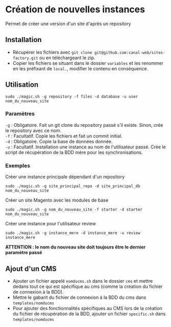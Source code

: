 # Création de nouvelles instances
Permet de créer une version d'un site d'après un repository

## Installation

- Récupérer les fichiers avec `git clone git@github.com:canal-web/sites-factory.git` ou en téléchargeant le zip.
- Copier les fichiers se situant dans le dossier `variables` et les renommer en les préfixant de `local.`, modifier le contenu en conséquence.

## Utilisation
```
sudo ./magic.sh -g repository -f files -d database -u user nom_du_nouveau_site
```

### Paramètres

`-g` : Obligatoire. Fait un git clone du repository passé s'il existe. Sinon, crée le repository avec ce nom.  
`-f` : Facultatif. Copie les fichiers et fait un commit initial.  
`-d` : Obligatoire. Copie la base de données donnée.  
`-u` : Facultatif. Installation une instance au nom de l'utilisateur passé. Crée le script de récupération de la BDD mère pour les synchronisations.

### Exemples

Créer une instance principale dépendant d'un repository

```
sudo ./magic.sh -g site_principal_repo -d site_principal_db nom_du_nouveau_site
```

Créer un site Magento avec les modules de base

```
sudo ./magic.sh -g nom_du_nouveau_site -f starter -d starter nom_du_nouveau_site
```

Créer une instance pour l'utilisateur review

```
sudo ./magic.sh -g instance_mere -d instance_mere -u review instance_mere
```

**ATTENTION : le nom du nouveau site doit toujours être le dernier paramètre passé**

## Ajout d'un CMS

- Ajouter un fichier appelé `nomducms.sh` dans le dossier `cms` et mettre dedans tout ce qui est spécifique au cms (comme la création du fichier de connexion à la BDD).
- Mettre le gabarit du fichier de connexion à la BDD du cms dans `templates/nomducms`
- Pour ajouter des fonctionnalités spécifiques au CMS lors de la création du fichier de récupération de la BDD, ajouter un fichier `specific.sh` dans `templates/nomducms`
